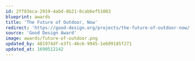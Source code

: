 ```yaml
---
id: 2ff83eca-2919-4abd-8b21-0cab6ef51083
blueprint: awards
title: 'The Future of Outdoor, Now'
redirect: 'https://good-design.org/projects/the-future-of-outdoor-now/'
source: 'Good Design Award'
image: awards/future-of-outdoor.png
updated_by: 481974df-e3f1-46c6-9945-1e609185f271
updated_at: 1690512142
---
```

